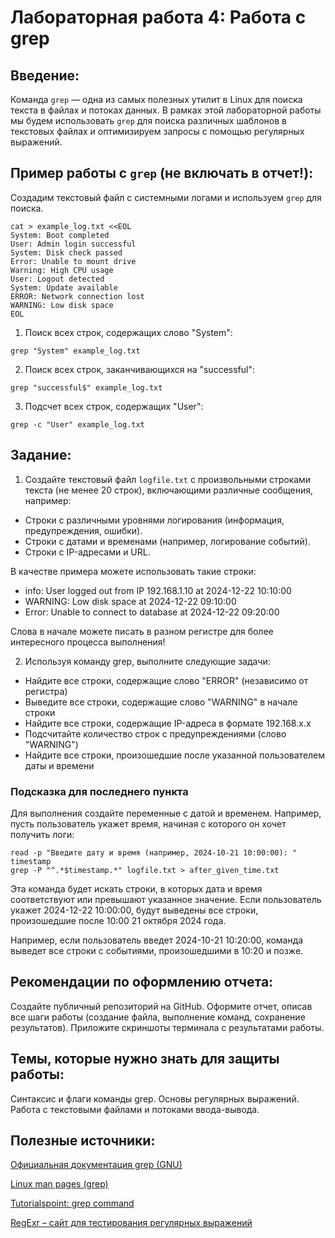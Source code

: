# Лабораторная работа 4: Работа с grep

## Введение:

Команда `grep` — одна из самых полезных утилит в Linux для поиска текста в файлах и потоках данных. В рамках этой лабораторной работы мы будем использовать `grep` для поиска различных шаблонов в текстовых файлах и оптимизируем запросы с помощью регулярных выражений.

## Пример работы с `grep` **(не включать в отчет!)**:

Создадим текстовый файл с системными логами и используем `grep` для поиска.
```
cat > example_log.txt <<EOL
System: Boot completed
User: Admin login successful
System: Disk check passed
Error: Unable to mount drive
Warning: High CPU usage
User: Logout detected
System: Update available
ERROR: Network connection lost
WARNING: Low disk space
EOL
```

1. Поиск всех строк, содержащих слово "System":
```
grep "System" example_log.txt
```

2. Поиск всех строк, заканчивающихся на "successful":
```
grep "successful$" example_log.txt
```

3. Подсчет всех строк, содержащих "User":
```
grep -c "User" example_log.txt
```

## Задание:

1. Создайте текстовый файл `logfile.txt` с произвольными строками текста (не менее 20 строк), включающими различные сообщения, например:

- Строки с различными уровнями логирования (информация, предупреждения, ошибки).
- Строки с датами и временами (например, логирование событий).
- Строки с IP-адресами и URL.

В качестве примера можете использовать такие строки:
- info: User logged out from IP 192.168.1.10 at 2024-12-22 10:10:00
- WARNING: Low disk space at 2024-12-22 09:10:00
- Error: Unable to connect to database at 2024-12-22 09:20:00

Слова в начале можете писать в разном регистре для более интересного процесса выполнения!

2. Используя команду grep, выполните следующие задачи:

- Найдите все строки, содержащие слово "ERROR" (независимо от регистра)
- Выведите все строки, содержащие слово "WARNING" в начале строки
- Найдите все строки, содержащие IP-адреса в формате 192.168.x.x
- Подсчитайте количество строк с предупреждениями (слово "WARNING")
- Найдите все строки, произошедшие после указанной пользователем даты и времени

### Подсказка для последнего пункта
Для выполнения создайте переменные с датой и временем. Например, пусть пользователь укажет время, начиная с которого он хочет получить логи:
```
read -p "Введите дату и время (например, 2024-10-21 10:00:00): " timestamp
grep -P "^.*$timestamp.*" logfile.txt > after_given_time.txt
```

Эта команда будет искать строки, в которых дата и время соответствуют или превышают указанное значение. Если пользователь укажет 2024-12-22 10:00:00, будут выведены все строки, произошедшие после 10:00 21 октября 2024 года.

Например, если пользователь введет 2024-10-21 10:20:00, команда выведет все строки с событиями, произошедшими в 10:20 и позже.

## Рекомендации по оформлению отчета:

Создайте публичный репозиторий на GitHub.
Оформите отчет, описав все шаги работы (создание файла, выполнение команд, сохранение результатов).
Приложите скриншоты терминала с результатами работы.

## Темы, которые нужно знать для защиты работы:

Синтаксис и флаги команды grep.
Основы регулярных выражений.
Работа с текстовыми файлами и потоками ввода-вывода.

## Полезные источники:

[Официальная документация grep (GNU)](https://www.gnu.org/software/grep/manual/)

[Linux man pages (grep)](https://man7.org/linux/man-pages/man1/grep.1.html)

[Tutorialspoint: grep command](https://www.tutorialspoint.com/unix_commands/grep.htm)

[RegExr – сайт для тестирования регулярных выражений](https://regexr.com/)
